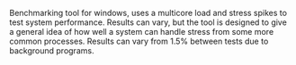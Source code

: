Benchmarking tool for windows, uses a multicore load and stress spikes to test system performance.
Results can vary, but the tool is designed to give a general idea of how well a system can handle stress from some more common processes.
Results can vary from 1.5% between tests due to background programs.